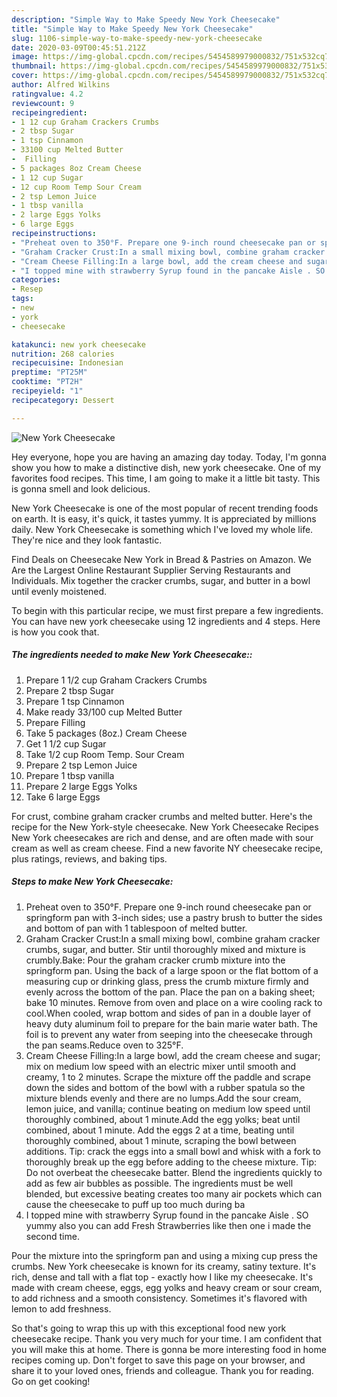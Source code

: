 ```yaml
---
description: "Simple Way to Make Speedy New York Cheesecake"
title: "Simple Way to Make Speedy New York Cheesecake"
slug: 1106-simple-way-to-make-speedy-new-york-cheesecake
date: 2020-03-09T00:45:51.212Z
image: https://img-global.cpcdn.com/recipes/5454589979000832/751x532cq70/new-york-cheesecake-recipe-main-photo.jpg
thumbnail: https://img-global.cpcdn.com/recipes/5454589979000832/751x532cq70/new-york-cheesecake-recipe-main-photo.jpg
cover: https://img-global.cpcdn.com/recipes/5454589979000832/751x532cq70/new-york-cheesecake-recipe-main-photo.jpg
author: Alfred Wilkins
ratingvalue: 4.2
reviewcount: 9
recipeingredient:
- 1 12 cup Graham Crackers Crumbs
- 2 tbsp Sugar
- 1 tsp Cinnamon
- 33100 cup Melted Butter
-  Filling
- 5 packages 8oz Cream Cheese
- 1 12 cup Sugar
- 12 cup Room Temp Sour Cream
- 2 tsp Lemon Juice
- 1 tbsp vanilla
- 2 large Eggs Yolks
- 6 large Eggs
recipeinstructions:
- "Preheat oven to 350°F. Prepare one 9-inch round cheesecake pan or springform pan with 3-inch sides; use a pastry brush to butter the sides and bottom of pan with 1 tablespoon of melted butter."
- "Graham Cracker Crust:In a small mixing bowl, combine graham cracker crumbs, sugar, and butter. Stir until thoroughly mixed and mixture is crumbly.Bake: Pour the graham cracker crumb mixture into the springform pan. Using the back of a large spoon or the flat bottom of a measuring cup or drinking glass, press the crumb mixture firmly and evenly across the bottom of the pan. Place the pan on a baking sheet; bake 10 minutes. Remove from oven and place on a wire cooling rack to cool.When cooled, wrap bottom and sides of pan in a double layer of heavy duty aluminum foil to prepare for the bain marie water bath. The foil is to prevent any water from seeping into the cheesecake through the pan seams.Reduce oven to 325°F."
- "Cream Cheese Filling:In a large bowl, add the cream cheese and sugar; mix on medium low speed with an electric mixer until smooth and creamy, 1 to 2 minutes. Scrape the mixture off the paddle and scrape down the sides and bottom of the bowl with a rubber spatula so the mixture blends evenly and there are no lumps.Add the sour cream, lemon juice, and vanilla; continue beating on medium low speed until thoroughly combined, about 1 minute.Add the egg yolks; beat until combined, about 1 minute. Add the eggs 2 at a time, beating until thoroughly combined, about 1 minute, scraping the bowl between additions. Tip: crack the eggs into a small bowl and whisk with a fork to thoroughly break up the egg before adding to the cheese mixture. Tip: Do not overbeat the cheesecake batter. Blend the ingredients quickly to add as few air bubbles as possible. The ingredients must be well blended, but excessive beating creates too many air pockets which can cause the cheesecake to puff up too much during ba"
- "I topped mine with strawberry Syrup found in the pancake Aisle . SO yummy also you can add Fresh Strawberries like then one i made the second time."
categories:
- Resep
tags:
- new
- york
- cheesecake

katakunci: new york cheesecake
nutrition: 268 calories
recipecuisine: Indonesian
preptime: "PT25M"
cooktime: "PT2H"
recipeyield: "1"
recipecategory: Dessert

---
```



![New York Cheesecake](https://img-global.cpcdn.com/recipes/5454589979000832/751x532cq70/new-york-cheesecake-recipe-main-photo.jpg)

Hey everyone, hope you are having an amazing day today. Today, I'm gonna show you how to make a distinctive dish, new york cheesecake. One of my favorites food recipes. This time, I am going to make it a little bit tasty. This is gonna smell and look delicious.

New York Cheesecake is one of the most popular of recent trending foods on earth. It is easy, it's quick, it tastes yummy. It is appreciated by millions daily. New York Cheesecake is something which I've loved my whole life. They're nice and they look fantastic.

Find Deals on Cheesecake New York in Bread &amp; Pastries on Amazon. We Are the Largest Online Restaurant Supplier Serving Restaurants and Individuals. Mix together the cracker crumbs, sugar, and butter in a bowl until evenly moistened.


To begin with this particular recipe, we must first prepare a few ingredients. You can have new york cheesecake using 12 ingredients and 4 steps. Here is how you cook that.

##### The ingredients needed to make New York Cheesecake::

1. Prepare 1 1/2 cup Graham Crackers Crumbs
1. Prepare 2 tbsp Sugar
1. Prepare 1 tsp Cinnamon
1. Make ready 33/100 cup Melted Butter
1. Prepare  Filling
1. Take 5 packages (8oz.) Cream Cheese
1. Get 1 1/2 cup Sugar
1. Take 1/2 cup Room Temp. Sour Cream
1. Prepare 2 tsp Lemon Juice
1. Prepare 1 tbsp vanilla
1. Prepare 2 large Eggs Yolks
1. Take 6 large Eggs


For crust, combine graham cracker crumbs and melted butter. Here&#39;s the recipe for the New York-style cheesecake. New York Cheesecake Recipes New York cheesecakes are rich and dense, and are often made with sour cream as well as cream cheese. Find a new favorite NY cheesecake recipe, plus ratings, reviews, and baking tips. 

##### Steps to make New York Cheesecake:

1. Preheat oven to 350°F. Prepare one 9-inch round cheesecake pan or springform pan with 3-inch sides; use a pastry brush to butter the sides and bottom of pan with 1 tablespoon of melted butter.
1. Graham Cracker Crust:In a small mixing bowl, combine graham cracker crumbs, sugar, and butter. Stir until thoroughly mixed and mixture is crumbly.Bake: Pour the graham cracker crumb mixture into the springform pan. Using the back of a large spoon or the flat bottom of a measuring cup or drinking glass, press the crumb mixture firmly and evenly across the bottom of the pan. Place the pan on a baking sheet; bake 10 minutes. Remove from oven and place on a wire cooling rack to cool.When cooled, wrap bottom and sides of pan in a double layer of heavy duty aluminum foil to prepare for the bain marie water bath. The foil is to prevent any water from seeping into the cheesecake through the pan seams.Reduce oven to 325°F.
1. Cream Cheese Filling:In a large bowl, add the cream cheese and sugar; mix on medium low speed with an electric mixer until smooth and creamy, 1 to 2 minutes. Scrape the mixture off the paddle and scrape down the sides and bottom of the bowl with a rubber spatula so the mixture blends evenly and there are no lumps.Add the sour cream, lemon juice, and vanilla; continue beating on medium low speed until thoroughly combined, about 1 minute.Add the egg yolks; beat until combined, about 1 minute. Add the eggs 2 at a time, beating until thoroughly combined, about 1 minute, scraping the bowl between additions. Tip: crack the eggs into a small bowl and whisk with a fork to thoroughly break up the egg before adding to the cheese mixture. Tip: Do not overbeat the cheesecake batter. Blend the ingredients quickly to add as few air bubbles as possible. The ingredients must be well blended, but excessive beating creates too many air pockets which can cause the cheesecake to puff up too much during ba
1. I topped mine with strawberry Syrup found in the pancake Aisle . SO yummy also you can add Fresh Strawberries like then one i made the second time.


Pour the mixture into the springform pan and using a mixing cup press the crumbs. New York cheesecake is known for its creamy, satiny texture. It&#39;s rich, dense and tall with a flat top - exactly how I like my cheesecake. It&#39;s made with cream cheese, eggs, egg yolks and heavy cream or sour cream, to add richness and a smooth consistency. Sometimes it&#39;s flavored with lemon to add freshness. 

So that's going to wrap this up with this exceptional food new york cheesecake recipe. Thank you very much for your time. I am confident that you will make this at home. There is gonna be more interesting food in home recipes coming up. Don't forget to save this page on your browser, and share it to your loved ones, friends and colleague. Thank you for reading. Go on get cooking!

